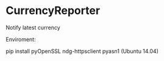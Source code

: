# CurrencyReporter
Notify latest currency

Enviroment:

pip install pyOpenSSL ndg-httpsclient pyasn1  (Ubuntu 14.04)